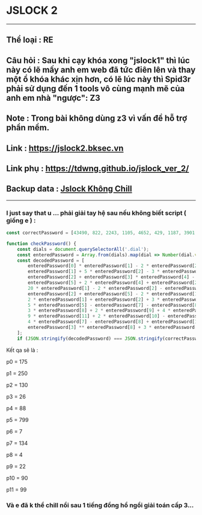 # JSLOCK 2
---
## Thể loại : RE 

## Câu hỏi : Sau khi cạy khóa xong "jslock1" thì lúc này có lẽ mấy anh em web đã tức điên lên và thay một ổ khóa khác xịn hơn, có lẽ lúc này thì Spid3r phải sử dụng đến 1 tools vô cùng mạnh mẽ của anh em nhà "ngược": Z3 

## Note : Trong bài không dùng z3 vì vấn đề hỗ trợ phần mềm.

## Link : https://jslock2.bksec.vn

## Link phụ : https://tdwng.github.io/jslock_ver_2/

## Backup data : [Jslock Không Chill](./jslock_khong_chill)
---
### I just say that u ... phải giải tay hệ sau nếu không biết script ( giống e ) :

```javascript
const correctPassword = [43490, 822, 2243, 1105, 4652, 429, 1187, 3901, 395, 1067, 622, 457901];

function checkPassword() {
    const dials = document.querySelectorAll('.dial');
    const enteredPassword = Array.from(dials).map(dial => Number(dial.value));
    const decodedPassword = [
        enteredPassword[0] * enteredPassword[1] - 2 * enteredPassword[2],
        enteredPassword[1] + 5 * enteredPassword[2] - 3 * enteredPassword[3],
        enteredPassword[2] + enteredPassword[3] * enteredPassword[4] - enteredPassword[0],
        enteredPassword[5] + 2 * enteredPassword[4] + enteredPassword[2],
        20 * enteredPassword[1] - 2 * enteredPassword[2] - enteredPassword[4],
        enteredPassword[2] + enteredPassword[5] - 2 * enteredPassword[1],
        2 * enteredPassword[1] + enteredPassword[2] + 3 * enteredPassword[6] + 4 * enteredPassword[7],
        5 * enteredPassword[5] - enteredPassword[7] - enteredPassword[8] + 2 * enteredPassword[9],
        3 * enteredPassword[8] + 2 * enteredPassword[9] + 4 * enteredPassword[10] - 3 * enteredPassword[6],
        9 * enteredPassword[11] + 2 * enteredPassword[10] - enteredPassword[8],
        4 * enteredPassword[7] - enteredPassword[8] + enteredPassword[10],
        enteredPassword[3] ** enteredPassword[8] + 3 * enteredPassword[11] - 2 * enteredPassword[7] + enteredPassword[6] + enteredPassword[5] + enteredPassword[10],
    ];
    if (JSON.stringify(decodedPassword) === JSON.stringify(correctPassword))
```

Kết qa sẽ là : 

p0 = 175

p1 = 250

p2 = 130

p3 = 26

p4 = 88

p5 = 799

p6 = 7

p7 = 134

p8 = 4

p9 = 22

p10 = 90

p11 = 99

### Và e đã k thể chill nổi sau 1 tiếng đồng hồ ngồi giải toán cấp 3...
